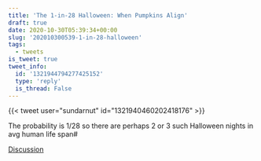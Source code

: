 ```yaml
---
title: 'The 1-in-28 Halloween: When Pumpkins Align'
draft: true
date: 2020-10-30T05:39:34+00:00
slug: '202010300539-1-in-28-halloween'
tags:
  - tweets
is_tweet: true
tweet_info:
  id: '1321944794277425152'
  type: 'reply'
  is_thread: False
---
```




{{< tweet user="sundarnut" id="1321940460202418176" >}}

The probability is 1/28 so there are perhaps 2 or 3 such Halloween nights in avg human life span#

[Discussion](https://x.com/sytelus/status/1321944794277425152)
